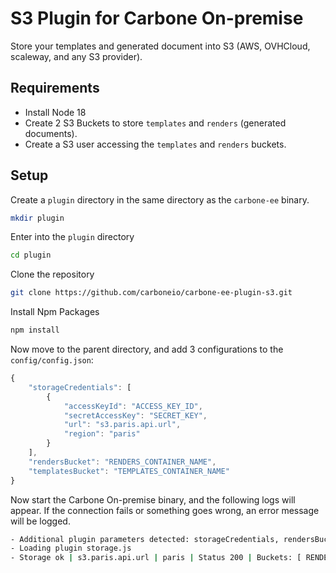 # S3 Plugin for Carbone On-premise

Store your templates and generated document into S3 (AWS, OVHCloud, scaleway, and any S3 provider).

## Requirements
- Install Node 18
- Create 2 S3 Buckets to store `templates` and `renders` (generated documents).
- Create a S3 user accessing the `templates` and `renders` buckets. 

## Setup

Create a `plugin` directory in the same directory as the `carbone-ee` binary.
```sh
mkdir plugin
```
Enter into the `plugin` directory
```sh
cd plugin
```
Clone the repository
```sh
git clone https://github.com/carboneio/carbone-ee-plugin-s3.git
```
Install Npm Packages
```sh
npm install
```
Now move to the parent directory, and add 3 configurations to the `config/config.json`:
```js
{
    "storageCredentials": [
        {
            "accessKeyId": "ACCESS_KEY_ID",
            "secretAccessKey": "SECRET_KEY",
            "url": "s3.paris.api.url",
            "region": "paris"
        }
    ],
    "rendersBucket": "RENDERS_CONTAINER_NAME",
    "templatesBucket": "TEMPLATES_CONTAINER_NAME"
}
```
Now start the Carbone On-premise binary, and the following logs will appear. If the connection fails or something goes wrong, an error message will be logged.

```sh
- Additional plugin parameters detected: storageCredentials, rendersBucket, templatesBucket in config.json file
- Loading plugin storage.js
- Storage ok | s3.paris.api.url | paris | Status 200 | Buckets: [ RENDERS_CONTAINER_NAME ][ TEMPLATES_CONTAINER_NAME ]
```
